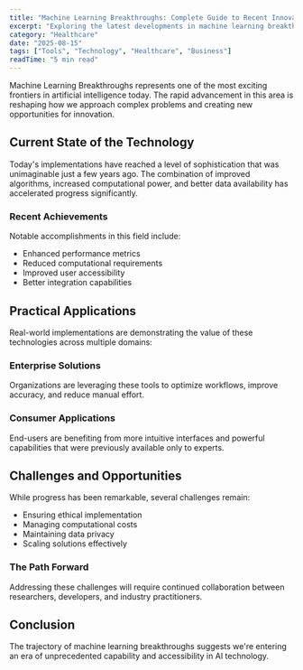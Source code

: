 ```yaml
---
title: "Machine Learning Breakthroughs: Complete Guide to Recent Innovations"
excerpt: "Exploring the latest developments in machine learning breakthroughs and their implications for the future of artificial intelligence and automation."
category: "Healthcare"
date: "2025-08-15"
tags: ["Tools", "Technology", "Healthcare", "Business"]
readTime: "5 min read"
---
```


Machine Learning Breakthroughs represents one of the most exciting frontiers in artificial intelligence today. The rapid advancement in this area is reshaping how we approach complex problems and creating new opportunities for innovation.

## Current State of the Technology

Today's implementations have reached a level of sophistication that was unimaginable just a few years ago. The combination of improved algorithms, increased computational power, and better data availability has accelerated progress significantly.

### Recent Achievements

Notable accomplishments in this field include:
- Enhanced performance metrics
- Reduced computational requirements
- Improved user accessibility
- Better integration capabilities

## Practical Applications

Real-world implementations are demonstrating the value of these technologies across multiple domains:

### Enterprise Solutions
Organizations are leveraging these tools to optimize workflows, improve accuracy, and reduce manual effort.

### Consumer Applications
End-users are benefiting from more intuitive interfaces and powerful capabilities that were previously available only to experts.

## Challenges and Opportunities

While progress has been remarkable, several challenges remain:
- Ensuring ethical implementation
- Managing computational costs
- Maintaining data privacy
- Scaling solutions effectively

### The Path Forward

Addressing these challenges will require continued collaboration between researchers, developers, and industry practitioners.

## Conclusion

The trajectory of machine learning breakthroughs suggests we're entering an era of unprecedented capability and accessibility in AI technology.